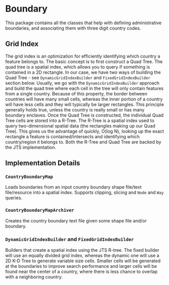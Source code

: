# Boundary

This package contains all the classes that help with defining administrative boundaries, and associating them with three digit country codes.

## Grid Index

The grid index is an optimization for efficiently identifying which country a feature belongs to. The basic concept is to first construct a Quad Tree. The quad tree is a spatial index, which allows you to query if something is contained in a 2D rectangle. In our case, we have two ways of building the Quad Tree - see `DynamicGridIndexBuilder` and `FixedGridIndexBuilder` section below. Usually, we go with the `DynamicGridIndexBuilder` approach and build the quad tree where each cell in the tree will only contain features from a single country. Because of this property, the border between countries will have many small cells, whereas the inner portion of a country will have less cells and they will typically be larger rectangles. This principle generally holds true, unless the country is really small or has many boundary enclaves. Once the Quad Tree is constructed, the individual Quad Tree cells are stored into a R-Tree. The R-Tree is a spatial index used to query two-dimensional spatial data (the rectangles making up our Quad Tree). This gives us the advantage of quickly, O(log N), looking up the exact rectangle a feature is contained/intersects and identifying which country/region it belongs to. Both the R-Tree and Quad Tree are backed by the JTS implementation.

## Implementation Details

### `CountryBoundaryMap`

Loads boundaries from an input country boundary shape file/text file/resource into a spatial index. Supports clipping, slicing and `Node` and `Way` queries.

### `CountryBoundaryMapArchiver`

Creates the country boundary text file given some shape file and/or boundary.

### `DynamicGridIndexBuilder` and `FixedGridIndexBuilder`

Builders that create a spatial index using the JTS R-tree. The fixed builder will use an equally divided grid index, whereas the dynamic one will use a 2D K-D Tree to generate variable size cells. Smaller cells will be generated at the boundaries to improve search performance and larger cells will be found near the center of a country, where there is less chance to overlap with a neighboring country.

